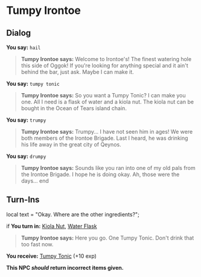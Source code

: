 # Tumpy Irontoe
## Dialog

**You say:** `hail`



>**Tumpy Irontoe says:** Welcome to Irontoe's! The finest watering hole this side of Oggok! If you're looking for anything special and it ain't behind the bar, just ask. Maybe I can make it.

**You say:** `tumpy tonic`



>**Tumpy Irontoe says:** So you want a Tumpy Tonic? I can make you one. All I need is a flask of water and a kiola nut. The kiola nut can be bought in the Ocean of Tears island chain.

**You say:** `trumpy`



>**Tumpy Irontoe says:** Trumpy...  I have not seen him in ages!  We were both members of the Irontoe Brigade.  Last I heard, he was drinking his life away in the great city of Qeynos.

**You say:** `drumpy`



>**Tumpy Irontoe says:** Sounds like you ran into one of my old pals from the Irontoe Brigade. I hope he is doing okay. Ah, those were the days...
end

## Turn-Ins



local text = "Okay. Where are the other ingredients?";



if **You turn in:** [Kiola Nut](/item/13340), [Water Flask](/item/13006)


>**Tumpy Irontoe says:** Here you go. One Tumpy Tonic. Don't drink that too fast now.


 **You receive:**  [Tumpy Tonic](/item/12114) (+10 exp)

**This NPC *should* return incorrect items given.**
